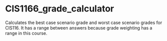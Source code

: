 # CIS1166_grade_calculator
Calculates the best case scenario grade and worst case scenario grades for CIS116. It has a range between answers because grade weighting has a range in this course.
